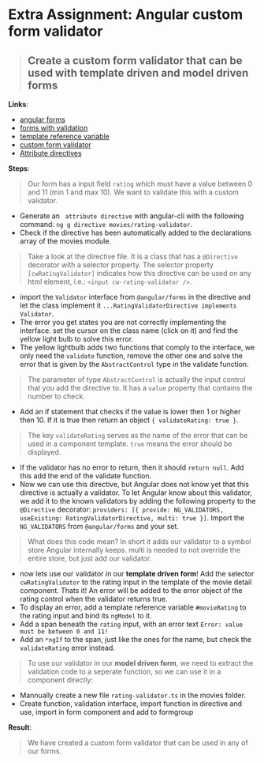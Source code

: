 Extra Assignment: Angular custom form validator
==============================================

> ## Create a custom form validator that can be used with template driven and model driven forms 

**Links**:
- [angular forms](https://angular.io/docs/ts/latest/guide/forms.html)
- [forms with validation](https://angular.io/docs/ts/latest/cookbook/form-validation.html)
- [template reference variable](https://angular.io/docs/ts/latest/guide/template-syntax.html#!#ref-vars)
- [custom form validator](https://blog.thoughtram.io/angular/2016/03/14/custom-validators-in-angular-2.html)
- [Attribute directives](https://angular.io/guide/attribute-directives)

**Steps**:
> Our form has a input field `rating` which must have a value between 0 and 11 (min 1 and max 10). We want to validate this with a custom validator.
- Generate an ` attribute directive` with angular-cli with the following command: `ng g directive movies/rating-validator`.
- Check if the directive has been automatically added to the declarations array of the movies module.
> Take a look at the directive file. It is a class that has a `@Directive` decorator with a selector property. The selector property `[cwRatingValidator]` indicates how this directive can be used on any html element, i.e.: `<input cw-rating-validator />`.
- import the `Validator` interface from `@angular/forms` in the directive and let the class implement it `...RatingValidatorDirective implements Validator`.
- The error you get states you are not correctly implementing the interface. set the cursor on the class name (click on it) and find the yellow light bulb to solve this error.
- The yellow lightbulb adds two functions that comply to the interface, we only need the `validate` function, remove the other one and solve the error that is given by the `AbstractControl` type in the validate function.
> The parameter of type `AbstractControl` is actually the input control that you add the directive to. It has a `value` property that contains the number to check.
- Add an if statement that checks if the value is lower then 1 or higher then 10. If it is true then return an object `{ validateRating: true }`.
> The key `validateRating` serves as the name of the error that can be used in a component template. `true` means the error should be displayed.
- If the validator has no error to return, then it should `return null`. Add this add the end of the validate function.
- Now we can use this directive, but Angular does not know yet that this directive is actually a validator. To let Angular know about this validator, we add it to the known validators by adding the following property to the `@Directive` decorator: `providers: [{ provide: NG_VALIDATORS, useExisting: RatingValidatorDirective, multi: true }]`. Import the `NG_VALIDATORS` from `@angular/forms` and your set.
> What does this code mean? In short it adds our validator to a symbol store Angular internally keeps. multi is needed to not override the entire store, but just add our validator.
- now lets use our validator in our **template driven form**! Add the selector `cwRatingValidator` to the rating input in the template of the movie detail component. Thats it! An error will be added to the error object of the rating control when the validator returns true.
- To display an error, add a template reference variable `#movieRating` to the rating input and bind its `ngModel` to it.
 - Add a span beneath the `rating` input, with an error text `Error: value must be between 0 and 11!`
 - Add an `*ngIf` to the span, just like the ones for the name, but check the `validateRating` error instead.
 > To use our validator in our **model driven form**, we need to extract the validation code to a seperate function, so we can use it in a component directly:
 - Mannually create a new file `rating-validator.ts` in the movies folder.
 - Create function, validation interface, import function in directive and use, import in form component and add to formgroup

**Result**:
> We have created a custom form validator that can be used in any of our forms. 
